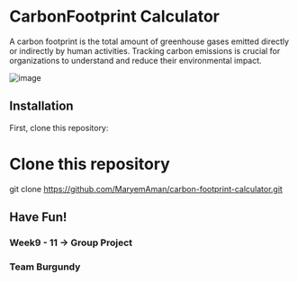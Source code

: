 # CarbonFootprint Calculator

A carbon footprint is the total amount of greenhouse gases emitted directly or indirectly by human activities. Tracking carbon emissions is crucial for organizations to understand and reduce their environmental impact.


![image](https://github.com/MaryemAman/carbon-footprint-calculator/assets/98273874/0976f17c-6d96-4c58-8c35-460fb293c80d)


## Installation

First, clone this repository:


# Clone this repository
git clone https://github.com/MaryemAman/carbon-footprint-calculator.git

## Have Fun!

### Week9 - 11 -> Group Project
### Team Burgundy
